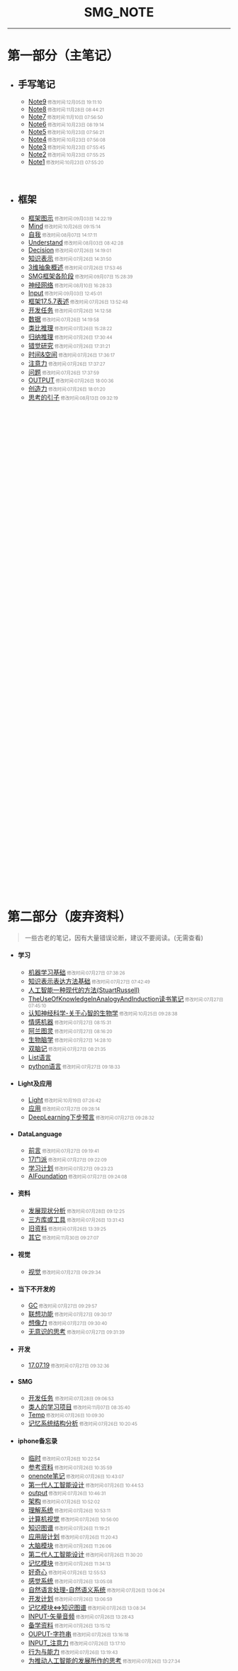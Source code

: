 #  <center>SMG_NOTE</center>

***

# 第一部分（主笔记）

- ## 手写笔记

  - [Note9](手写笔记/Note9.md)<font size="1" color="#888888"> 修改时间:12月05日 19:11:10</font>
  - [Note8](手写笔记/Note8.md)<font size="1" color="#888888"> 修改时间:11月28日 08:44:21</font>
  - [Note7](手写笔记/Note7.md)<font size="1" color="#888888"> 修改时间:11月10日 07:56:50</font>
  - [Note6](手写笔记/Note6.md)<font size="1" color="#888888"> 修改时间:10月23日 08:19:14</font>
  - [Note5](手写笔记/Note5.md)<font size="1" color="#888888"> 修改时间:10月23日 07:56:21</font>
  - [Note4](手写笔记/Note4.md)<font size="1" color="#888888"> 修改时间:10月23日 07:56:08</font>
  - [Note3](手写笔记/Note3.md)<font size="1" color="#888888"> 修改时间:10月23日 07:55:45</font>
  - [Note2](手写笔记/Note2.md)<font size="1" color="#888888"> 修改时间:10月23日 07:55:25</font>
  - [Note1](手写笔记/Note1.md)<font size="1" color="#888888"> 修改时间:10月23日 07:55:20</font>

  ​

- ## 框架

  * [框架图示](框架/框架图示.md)<font size="1" color="#888888"> 修改时间:09月03日 14:22:19</font>
  * [Mind](框架/Mind.md)<font size="1" color="#888888"> 修改时间:10月26日 09:15:14</font>
  * [自我](框架/自我.md)<font size="1" color="#888888"> 修改时间:08月07日 14:17:11</font>
  * [Understand](框架/Understand.md)<font size="1" color="#888888"> 修改时间:08月03日 08:42:28</font>
  * [Decision](框架/Decision.md)<font size="1" color="#888888"> 修改时间:07月26日 14:19:01</font>
  * [知识表示](框架/知识表示.md)<font size="1" color="#888888"> 修改时间:07月26日 14:31:50</font>
  * [3维抽象概述](框架/3维抽象概述.md)<font size="1" color="#888888"> 修改时间:07月26日 17:53:46</font>
  * [SMG框架各阶段](框架/SMG框架各阶段.md)<font size="1" color="#888888"> 修改时间:09月07日 15:28:39</font>
  * [神经网络](框架/神经网络.md)<font size="1" color="#888888"> 修改时间:08月10日 16:28:33</font>
  * [Input](框架/Input.md)<font size="1" color="#888888"> 修改时间:09月03日 12:45:01</font>
  * [框架17.5.7表述](框架/框架17.5.7表述.md)<font size="1" color="#888888"> 修改时间:07月26日 13:52:48</font>
  * [开发任务](框架/开发任务.md)<font size="1" color="#888888"> 修改时间:07月26日 14:12:58</font>
  * [数据](框架/数据.md)<font size="1" color="#888888"> 修改时间:07月26日 14:19:58</font>
  * [类比推理](框架/类比推理.md)<font size="1" color="#888888"> 修改时间:07月26日 15:28:22</font>
  * [归纳推理](框架/归纳推理.md)<font size="1" color="#888888"> 修改时间:07月26日 17:30:44</font>
  * [错觉研究](框架/错觉研究.md)<font size="1" color="#888888"> 修改时间:07月26日 17:31:21</font>
  * [时间&空间](框架/时间&空间.md)<font size="1" color="#888888"> 修改时间:07月26日 17:36:17</font>
  * [注意力](框架/注意力.md)<font size="1" color="#888888"> 修改时间:07月26日 17:37:27</font>
  * [问题](框架/问题.md)<font size="1" color="#888888"> 修改时间:07月26日 17:37:59</font>
  * [OUTPUT](框架/OUTPUT.md)<font size="1" color="#888888"> 修改时间:07月26日 18:00:36</font>
  * [创造力](框架/创造力.md)<font size="1" color="#888888"> 修改时间:07月26日 18:01:20</font>
  * [思考的引子](框架/思考的引子.md)<font size="1" color="#888888"> 修改时间:08月13日 09:32:19</font>





































  ​
<br><br><br><br><br><br><br><br><br><br><br><br><br><br><br><br>
<br><br><br><br><br><br><br><br><br><br><br><br><br><br><br><br>
<br><br><br><br><br><br><br><br><br><br><br><br><br><br><br><br>
<br><br><br><br><br><br><br><br><br><br><br><br><br><br><br><br>







































# 第二部分（废弃资料）

> 一些古老的笔记，因有大量错误论断，建议不要阅读。(无需查看)

- #### 学习

  * [机器学习基础](学习/机器学习基础.md)<font size="1" color="#888888"> 修改时间:07月27日 07:38:26</font>
  * [知识表示表达方法基础](学习/知识表示表达方法基础.md)<font size="1" color="#888888"> 修改时间:07月27日 07:42:49</font>
  * [人工智能一种现代的方法(StuartRussell)](学习/人工智能一种现代的方法(StuartRussell).md)
  * [TheUseOfKnowledgeInAnalogyAndInduction读书笔记](学习/TheUseOfKnowledgeInAnalogyAndInduction读书笔记.md)<font size="1" color="#888888"> 修改时间:07月27日 07:45:10</font>
  * [认知神经科学-关于心智的生物学](学习/认知神经科学-关于心智的生物学.md)<font size="1" color="#888888"> 修改时间:10月25日 09:28:38</font>
  * [情感机器](学习/情感机器.md)<font size="1" color="#888888"> 修改时间:07月27日 08:15:31</font>
  * [阿兰图灵](学习/阿兰图灵.md)<font size="1" color="#888888"> 修改时间:07月27日 08:16:20</font>
  * [生物脑学](学习/生物脑学.md)<font size="1" color="#888888"> 修改时间:07月27日 14:28:10</font>
  * [双脑记](学习/双脑记.md)<font size="1" color="#888888"> 修改时间:07月27日 08:21:35</font>
  * [List语言](学习/List语言.md)
  * [python语言](学习/python语言.md)<font size="1" color="#888888"> 修改时间:07月27日 09:18:33</font>

- #### Light及应用

  * [Light](Light及应用/Light.md)<font size="1" color="#888888"> 修改时间:10月19日 07:26:42</font>
  * [应用](Light及应用/应用.md)<font size="1" color="#888888"> 修改时间:07月27日 09:28:14</font>
  * [DeepLearning下步预言](Light及应用/DeepLearning下步预言.md)<font size="1" color="#888888"> 修改时间:07月27日 09:28:32</font>

- #### DataLanguage

  * [前言](DataLanguage/前言.md)<font size="1" color="#888888"> 修改时间:07月27日 09:19:41</font>
  * [17门派](DataLanguage/17门派.md)<font size="1" color="#888888"> 修改时间:07月27日 09:22:09</font>
  * [学习计划](DataLanguage/学习计划.md)<font size="1" color="#888888"> 修改时间:07月27日 09:23:23</font>
  * [AIFoundation](DataLanguage/AIFoundation.md)<font size="1" color="#888888"> 修改时间:07月27日 09:24:08</font>

- #### 资料

  * [发展现状分析](资料/发展现状分析.md)<font size="1" color="#888888"> 修改时间:07月28日 09:12:25</font>
  * [三方库或工具](资料/三方库或工具.md)<font size="1" color="#888888"> 修改时间:07月26日 13:31:43</font>
  * [旧资料](资料/旧资料.md)<font size="1" color="#888888"> 修改时间:07月26日 13:39:25</font>
  * [其它](资料/其它.md)<font size="1" color="#888888"> 修改时间:11月30日 09:27:07</font>

- #### 视觉

  * [视觉](视觉/视觉.md)<font size="1" color="#888888"> 修改时间:07月27日 09:29:34</font>

- #### 当下不开发的

  * [GC](当下不开发的/GC.md)<font size="1" color="#888888"> 修改时间:07月27日 09:29:57</font>
  * [联想功能](当下不开发的/联想功能.md)<font size="1" color="#888888"> 修改时间:07月27日 09:30:17</font>
  * [想像力](当下不开发的/想像力.md)<font size="1" color="#888888"> 修改时间:07月27日 09:30:40</font>
  * [无意识的思考](当下不开发的/无意识的思考.md)<font size="1" color="#888888"> 修改时间:07月27日 09:31:39</font>

- #### 开发

  * [17.07.19](开发/17.07.19.md)<font size="1" color="#888888"> 修改时间:07月27日 09:32:36</font>

- #### SMG

  * [开发任务](SMG/开发任务.md) <font size="1" color="#888888"> 修改时间:07月28日 09:06:53</font>
  * [类人的学习项目](SMG/类人的学习项目.md)<font size="1" color="#888888"> 修改时间:11月07日 08:35:40</font>
  * [Temp](SMG/Temp.md)<font size="1" color="#888888"> 修改时间:07月26日 10:09:30</font>
  * [记忆系统结构分析](SMG/记忆系统结构分析.md)<font size="1" color="#888888"> 修改时间:07月26日 10:20:45</font>

- #### iphone备忘录

  * [临时](iphone备忘录/临时.md)<font size="1" color="#888888"> 修改时间:07月26日 10:22:54</font>
  * [参考资料](iphone备忘录/参考资料.md)<font size="1" color="#888888"> 修改时间:07月26日 10:35:59</font>
  * [onenote笔记](iphone备忘录/onenote笔记.md)<font size="1" color="#888888"> 修改时间:07月26日 10:43:07</font>
  * [第一代人工智能设计](iphone备忘录/第一代人工智能设计.md)<font size="1" color="#888888"> 修改时间:07月26日 10:44:53</font>
  * [output](iphone备忘录/output.md)<font size="1" color="#888888"> 修改时间:07月26日 10:46:31</font>
  * [架构](iphone备忘录/架构.md)<font size="1" color="#888888"> 修改时间:07月26日 10:52:02</font>
  * [理解系统](iphone备忘录/理解系统.md)<font size="1" color="#888888"> 修改时间:07月26日 10:53:11</font>
  * [计算机视觉](iphone备忘录/计算机视觉.md)<font size="1" color="#888888"> 修改时间:07月26日 10:56:00</font>
  * [知识图谱](iphone备忘录/知识图谱.md)<font size="1" color="#888888"> 修改时间:07月26日 11:19:21</font>
  * [应用层计划](iphone备忘录/应用层计划.md)<font size="1" color="#888888"> 修改时间:07月26日 11:20:43</font>
  * [大脑模块](iphone备忘录/大脑模块.md)<font size="1" color="#888888"> 修改时间:07月26日 11:26:06</font>
  * [第二代人工智能设计](iphone备忘录/第二代人工智能设计.md)<font size="1" color="#888888"> 修改时间:07月26日 11:30:20</font>
  * [记忆模块](iphone备忘录/记忆模块.md)<font size="1" color="#888888"> 修改时间:07月26日 11:34:13</font>
  * [好奇心](iphone备忘录/好奇心.md)<font size="1" color="#888888"> 修改时间:07月26日 12:55:53</font>
  * [感觉系统](iphone备忘录/感觉系统.md)<font size="1" color="#888888"> 修改时间:07月26日 13:05:08</font>
  * [自然语言处理-自然语义系统](iphone备忘录/自然语言处理-自然语义系统.md)<font size="1" color="#888888"> 修改时间:07月26日 13:06:24</font>
  * [开发计划](iphone备忘录/开发计划.md)<font size="1" color="#888888"> 修改时间:07月26日 13:06:59</font>
  * [记忆模块<=>知识图谱](iphone备忘录/记忆模块<=>知识图谱.md)<font size="1" color="#888888"> 修改时间:07月26日 13:08:34</font>
  * [INPUT-矢量音频](iphone备忘录/INPUT-矢量音频.md)<font size="1" color="#888888"> 修改时间:07月26日 13:28:43</font>
  * [备学资料](iphone备忘录/备学资料.md)<font size="1" color="#888888"> 修改时间:07月26日 13:15:12</font>
  * [OUPUT-字符串](iphone备忘录/OUPUT-字符串.md)<font size="1" color="#888888"> 修改时间:07月26日 13:16:18</font>
  * [INPUT_注意力](iphone备忘录/INPUT_注意力.md)<font size="1" color="#888888"> 修改时间:07月26日 13:17:10</font>
  * [行为与能力](iphone备忘录/行为与能力.md)<font size="1" color="#888888"> 修改时间:07月26日 13:19:43</font>
  * [为推动人工智能的发展所作的思考](iphone备忘录/为推动人工智能的发展所作的思考.md)<font size="1" color="#888888"> 修改时间:07月26日 13:27:34</font>


















